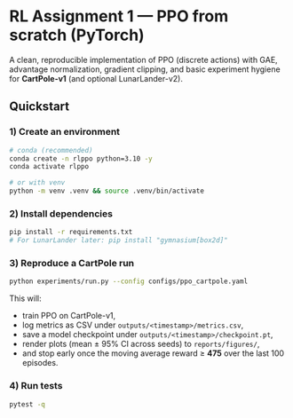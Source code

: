 # RL Assignment 1 — PPO from scratch (PyTorch)

A clean, reproducible implementation of PPO (discrete actions) with GAE, advantage normalization, gradient clipping, and basic experiment hygiene for **CartPole-v1** (and optional LunarLander-v2).

## Quickstart

### 1) Create an environment
```bash
# conda (recommended)
conda create -n rlppo python=3.10 -y
conda activate rlppo

# or with venv
python -m venv .venv && source .venv/bin/activate
```

### 2) Install dependencies
```bash
pip install -r requirements.txt
# For LunarLander later: pip install "gymnasium[box2d]"
```

### 3) Reproduce a CartPole run
```bash
python experiments/run.py --config configs/ppo_cartpole.yaml
```

This will:
- train PPO on CartPole-v1,
- log metrics as CSV under `outputs/<timestamp>/metrics.csv`,
- save a model checkpoint under `outputs/<timestamp>/checkpoint.pt`,
- render plots (mean ± 95% CI across seeds) to `reports/figures/`,
- and stop early once the moving average reward ≥ **475** over the last 100 episodes.

### 4) Run tests
```bash
pytest -q
```
